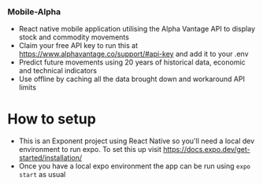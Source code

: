 ### Mobile-Alpha

- React native mobile application utilising the Alpha Vantage API to display stock and commodity movements
- Claim your free API key to run this at https://www.alphavantage.co/support/#api-key and add it to your .env 
- Predict future movements using 20 years of historical data, economic and technical indicators
- Use offline by caching all the data brought down and workaround API limits

# How to setup

- This is an Exponent project using React Native so you'll need a local dev environment to run expo. To set this up visit https://docs.expo.dev/get-started/installation/
- Once you have a local expo environment the app can be run using `expo start` as usual
